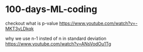 # 100-days-ML-coding

checkout
what is p-value
https://www.youtube.com/watch?v=-MKT3yLDkqk

why we use n-1 insted of n in standard deviation
https://www.youtube.com/watch?v=ANsVodOu1Tg
